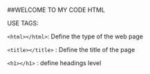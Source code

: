 ##WELCOME TO MY CODE HTML

USE TAGS:

`<html></html>`: Define the type of the web page

`<title></title>` : Define the title of the page

`<h1></h1>` : define headings level 